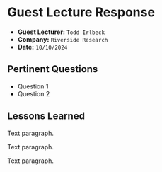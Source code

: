 # Guest Lecture Response
* **Guest Lecturer:** `Todd Irlbeck`
* **Company:** `Riverside Research`
* **Date:** `10/10/2024`

## Pertinent Questions
* Question 1
* Question 2

## Lessons Learned
Text paragraph.

Text paragraph.

Text paragraph.
